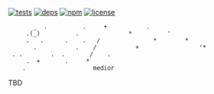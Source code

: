 [![tests][tests]][tests-url]
[![deps][deps]][deps-url]
[![npm][npm]][npm-url]
[![license][license]][license-url]

[tests]: https://img.shields.io/travis/jsbites/medior.svg
[tests-url]: https://travis-ci.org/jsbites/medior
[deps]: https://david-dm.org/jsbites/medior.svg
[deps-url]: https://david-dm.org/jsbites/medior
[npm-url]: https://www.npmjs.com/package/medior
[npm]: https://img.shields.io/npm/v/medior.svg
[license]: https://img.shields.io/npm/l/medior.svg
[license-url]: https://www.npmjs.com/package/medior


```
       _  .          .     +           .
     .(_)          .              *          '
     .   .      .    .   /               *        *
       .           .    /           +                 '*
 . .        .  .       /    .
     .  +       .     *
    .                   medior
 ```

TBD
